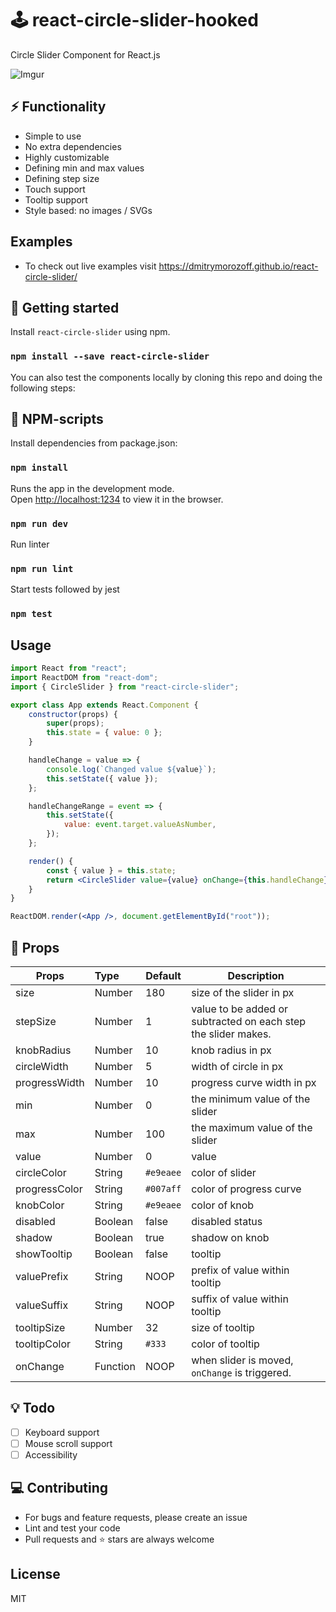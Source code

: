 # 🕹️ react-circle-slider-hooked

Circle Slider Component for React.js

![Imgur](https://i.imgur.com/4RdYfaL.gif)

## ⚡ Functionality

-   Simple to use
-   No extra dependencies
-   Highly customizable
-   Defining min and max values
-   Defining step size
-   Touch support
-   Tooltip support
-   Style based: no images / SVGs

## Examples

-   To check out live examples visit https://dmitrymorozoff.github.io/react-circle-slider/

## 🚀 Getting started

Install `react-circle-slider` using npm.

### `npm install --save react-circle-slider`

You can also test the components locally by cloning this repo and doing the following steps:

## 🔲 NPM-scripts

Install dependencies from package.json:

### `npm install`

Runs the app in the development mode.<br>
Open [http://localhost:1234](http://localhost:1234) to view it in the browser.

### `npm run dev`

Run linter

### `npm run lint`

Start tests followed by jest

### `npm test`

## Usage

```jsx
import React from "react";
import ReactDOM from "react-dom";
import { CircleSlider } from "react-circle-slider";

export class App extends React.Component {
    constructor(props) {
        super(props);
        this.state = { value: 0 };
    }

    handleChange = value => {
        console.log(`Changed value ${value}`);
        this.setState({ value });
    };

    handleChangeRange = event => {
        this.setState({
            value: event.target.valueAsNumber,
        });
    };

    render() {
        const { value } = this.state;
        return <CircleSlider value={value} onChange={this.handleChange} />;
    }
}

ReactDOM.render(<App />, document.getElementById("root"));
```

## 📃 Props

| Props         | Type     | Default   | Description                                                    |
| ------------- | :------- | --------- | -------------------------------------------------------------- |
| size          | Number   | 180       | size of the slider in px                                       |
| stepSize      | Number   | 1         | value to be added or subtracted on each step the slider makes. |
| knobRadius    | Number   | 10        | knob radius in px                                              |
| circleWidth   | Number   | 5         | width of circle in px                                          |
| progressWidth | Number   | 10        | progress curve width in px                                     |
| min           | Number   | 0         | the minimum value of the slider                                |
| max           | Number   | 100       | the maximum value of the slider                                |
| value         | Number   | 0         | value                                                          |
| circleColor   | String   | `#e9eaee` | color of slider                                                |
| progressColor | String   | `#007aff` | color of progress curve                                        |
| knobColor     | String   | `#e9eaee` | color of knob                                                  |
| disabled      | Boolean  | false     | disabled status                                                |
| shadow        | Boolean  | true      | shadow on knob                                                 |
| showTooltip   | Boolean  | false     | tooltip                                                        |
| valuePrefix   | String   | NOOP      | prefix of value within tooltip                                 |
| valueSuffix   | String   | NOOP      | suffix of value within tooltip                                 |
| tooltipSize   | Number   | 32        | size of tooltip                                                |
| tooltipColor  | String   | `#333`    | color of tooltip                                               |
| onChange      | Function | NOOP      | when slider is moved, `onChange` is triggered.                 |

## 💡 Todo

-   [ ] Keyboard support
-   [ ] Mouse scroll support
-   [ ] Accessibility

## 💻 Contributing

-   For bugs and feature requests, please create an issue
-   Lint and test your code
-   Pull requests and ⭐ stars are always welcome

## License

MIT
